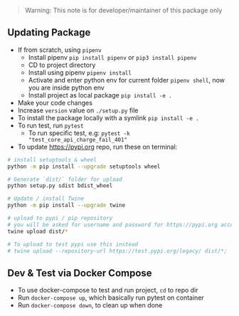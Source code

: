 > Warning: This note is for developer/maintainer of this package only

## Updating Package

- If from scratch, using `pipenv`
	- Install pipenv `pip install pipenv` or `pip3 install pipenv`
	- CD to project directory
	- Install using pipenv `pipenv install`
	- Activate and enter python env for current folder `pipenv shell`, now you are inside python env
	- Install project as local package `pip install -e .`
- Make your code changes
- Increase `version` value on `./setup.py` file
- To install the package locally with a symlink `pip install -e .`
- To run test, run `pytest`
	- To run specific test, e.g: `pytest -k "test_core_api_charge_fail_401"`
- To update https://pypi.org repo, run these on terminal:
```bash
# install setuptools & wheel
python -m pip install --upgrade setuptools wheel

# Generate `dist/` folder for upload
python setup.py sdist bdist_wheel

# Update / install Twine
python -m pip install --upgrade twine

# upload to pypi / pip repository
# you will be asked for username and password for https://pypi.org account
twine upload dist/*

# To upload to test pypi use this instead
# twine upload --repository-url https://test.pypi.org/legacy/ dist/*;
```

## Dev & Test via Docker Compose

- To use docker-compose to test and run project, `cd` to repo dir
- Run `docker-compose up`, which basically run pytest on container
- Run `docker-compose down`, to clean up when done